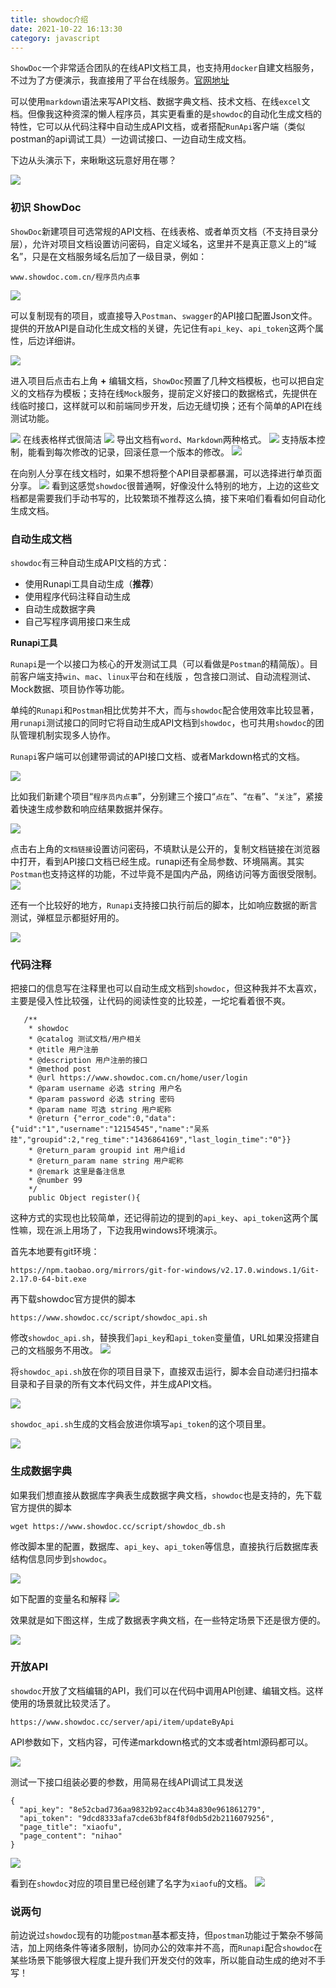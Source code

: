 ```yaml
---
title: showdoc介绍
date: 2021-10-22 16:13:30
category: javascript
---
```


`ShowDoc`一个非常适合团队的在线API文档工具，也支持用`docker`自建文档服务，不过为了方便演示，我直接用了平台在线服务。[官网地址](https://www.showdoc.com.cn/item/index)

可以使用`markdown`语法来写API文档、数据字典文档、技术文档、在线`excel`文档。但像我这种资深的懒人程序员，其实更看重的是`showdoc`的自动化生成文档的特性，它可以从代码注释中自动生成API文档，或者搭配`RunApi`客户端（类似postman的api调试工具）一边调试接口、一边自动生成文档。

下边从头演示下，来瞅瞅这玩意好用在哪？

![](https://upload-images.jianshu.io/upload_images/10024246-b89d01a6640ee5c0.png?imageMogr2/auto-orient/strip%7CimageView2/2/w/1240)

### 初识 ShowDoc

`ShowDoc`新建项目可选常规的API文档、在线表格、或者单页文档（不支持目录分层），允许对项目文档设置访问密码，自定义域名，这里并不是真正意义上的“域名”，只是在文档服务域名后加了一级目录，例如：

```www.showdoc.com.cn/程序员内点事```

![](https://upload-images.jianshu.io/upload_images/10024246-7daf2605c06485b2.png?imageMogr2/auto-orient/strip%7CimageView2/2/w/1240)

可以复制现有的项目，或直接导入`Postman`、`swagger`的API接口配置Json文件。提供的开放API是自动化生成文档的关键，先记住有`api_key`、`api_token`这两个属性，后边详细讲。

![](https://upload-images.jianshu.io/upload_images/10024246-870df9043df900f6.png?imageMogr2/auto-orient/strip%7CimageView2/2/w/1240)

进入项目后点击右上角 **+** 编辑文档，`ShowDoc`预置了几种文档模板，也可以把自定义的文档存为模板；支持在线`Mock`服务，提前定义好接口的数据格式，先提供在线临时接口，这样就可以和前端同步开发，后边无缝切换；还有个简单的API在线测试功能。

![](https://upload-images.jianshu.io/upload_images/10024246-d04a2a88b05bcae9.png?imageMogr2/auto-orient/strip%7CimageView2/2/w/1240)
在线表格样式很简洁
![](https://upload-images.jianshu.io/upload_images/10024246-fcc2fe8ca7b1c84b.png?imageMogr2/auto-orient/strip%7CimageView2/2/w/1240) 
导出文档有`word`、`Markdown`两种格式。
![](https://upload-images.jianshu.io/upload_images/10024246-a99053f13ecb5d1d.png?imageMogr2/auto-orient/strip%7CimageView2/2/w/1240)
支持版本控制，能看到每次修改的记录，回滚任意一个版本的修改。
![](https://upload-images.jianshu.io/upload_images/10024246-2570ff094e0409b1.png?imageMogr2/auto-orient/strip%7CimageView2/2/w/1240)

在向别人分享在线文档时，如果不想将整个API目录都暴漏，可以选择进行单页面分享。
![](https://upload-images.jianshu.io/upload_images/10024246-5d7861a4ecc761ec.png?imageMogr2/auto-orient/strip%7CimageView2/2/w/1240)
看到这感觉`showdoc`很普通啊，好像没什么特别的地方，上边的这些文档都是需要我们手动书写的，比较繁琐不推荐这么搞，接下来咱们看看如何自动化生成文档。

### 自动生成文档

`showdoc`有三种自动生成API文档的方式：

*   使用Runapi工具自动生成（**推荐**）
*   使用程序代码注释自动生成
*   自动生成数据字典
*   自己写程序调用接口来生成

**Runapi工具**

`Runapi`是一个以接口为核心的开发测试工具（可以看做是`Postman`的精简版）。目前客户端支持`win`、`mac`、`linux`平台和在线版 ，包含接口测试、自动流程测试、Mock数据、项目协作等功能。

单纯的`Runapi`和`Postman`相比优势并不大，而与`showdoc`配合使用效率比较显著，用`runapi`测试接口的同时它将自动生成API文档到`showdoc`，也可共用`showdoc`的团队管理机制实现多人协作。

`Runapi`客户端可以创建带调试的API接口文档、或者Markdown格式的文档。

![](https://upload-images.jianshu.io/upload_images/10024246-be24ae37e2962fc7.png?imageMogr2/auto-orient/strip%7CimageView2/2/w/1240)

比如我们新建个项目“`程序员内点事`”，分别建三个接口“`点在`”、“`在看`”、“`关注`”，紧接着快速生成参数和响应结果数据并保存。

![](https://upload-images.jianshu.io/upload_images/10024246-88a93a8ee8d65e42.png?imageMogr2/auto-orient/strip%7CimageView2/2/w/1240)

点击右上角的`文档链接`设置访问密码，不填默认是公开的，复制文档链接在浏览器中打开，看到API接口文档已经生成。runapi还有全局参数、环境隔离。其实`Postman`也支持这样的功能，不过毕竟不是国内产品，网络访问等方面很受限制。
![](https://upload-images.jianshu.io/upload_images/10024246-dd01e7c28467efaf.png?imageMogr2/auto-orient/strip%7CimageView2/2/w/1240)

还有一个比较好的地方，`Runapi`支持接口执行前后的脚本，比如响应数据的断言测试，弹框显示都挺好用的。

![](https://upload-images.jianshu.io/upload_images/10024246-bc132a64f08d1da9.png?imageMogr2/auto-orient/strip%7CimageView2/2/w/1240)

### 代码注释

把接口的信息写在注释里也可以自动生成文档到`showdoc`，但这种我并不太喜欢，主要是侵入性比较强，让代码的阅读性变的比较差，一坨坨看着很不爽。

```
   /**
    * showdoc
    * @catalog 测试文档/用户相关
    * @title 用户注册
    * @description 用户注册的接口
    * @method post
    * @url https://www.showdoc.com.cn/home/user/login
    * @param username 必选 string 用户名  
    * @param password 必选 string 密码  
    * @param name 可选 string 用户昵称  
    * @return {"error_code":0,"data":{"uid":"1","username":"12154545","name":"吴系挂","groupid":2,"reg_time":"1436864169","last_login_time":"0"}}
    * @return_param groupid int 用户组id
    * @return_param name string 用户昵称
    * @remark 这里是备注信息
    * @number 99
    */
    public Object register(){
```

这种方式的实现也比较简单，还记得前边的提到的`api_key`、`api_token`这两个属性嘛，现在派上用场了，下边我用windows环境演示。

首先本地要有git环境：

```
https://npm.taobao.org/mirrors/git-for-windows/v2.17.0.windows.1/Git-2.17.0-64-bit.exe
```

再下载showdoc官方提供的脚本

```https://www.showdoc.cc/script/showdoc_api.sh```

修改`showdoc_api.sh`，替换我们`api_key`和`api_token`变量值，URL如果没搭建自己的文档服务不用改。
![](https://upload-images.jianshu.io/upload_images/10024246-fa2a05ab5d54a185.png?imageMogr2/auto-orient/strip%7CimageView2/2/w/1240)

将`showdoc_api.sh`放在你的项目目录下，直接双击运行，脚本会自动递归扫描本目录和子目录的所有文本代码文件，并生成API文档。

![](https://upload-images.jianshu.io/upload_images/10024246-db7c1573ad44dfe2.png?imageMogr2/auto-orient/strip%7CimageView2/2/w/1240)

`showdoc_api.sh`生成的文档会放进你填写`api_token`的这个项目里。

![](https://upload-images.jianshu.io/upload_images/10024246-648621284daf7fa0.png?imageMogr2/auto-orient/strip%7CimageView2/2/w/1240)


### 生成数据字典

如果我们想直接从数据库字典表生成数据字典文档，`showdoc`也是支持的，先下载官方提供的脚本

```wget https://www.showdoc.cc/script/showdoc_db.sh```

修改脚本里的配置，数据库、`api_key`、`api_token`等信息，直接执行后数据库表结构信息同步到`showdoc`。

![](https://upload-images.jianshu.io/upload_images/10024246-df2116dab82904e8.png?imageMogr2/auto-orient/strip%7CimageView2/2/w/1240)

如下配置的变量名和解释
![](https://upload-images.jianshu.io/upload_images/10024246-de113d8d1242ae2f.png?imageMogr2/auto-orient/strip%7CimageView2/2/w/1240)

效果就是如下图这样，生成了数据表字典文档，在一些特定场景下还是很方便的。

![](https://upload-images.jianshu.io/upload_images/10024246-c5915fd591e47638.png?imageMogr2/auto-orient/strip%7CimageView2/2/w/1240)


### 开放API

`showdoc`开放了文档编辑的API，我们可以在代码中调用API创建、编辑文档。这样使用的场景就比较灵活了。

```https://www.showdoc.cc/server/api/item/updateByApi```

API参数如下，文档内容，可传递markdown格式的文本或者html源码都可以。

![](https://upload-images.jianshu.io/upload_images/10024246-eef2e2e73daf0dd3.png?imageMogr2/auto-orient/strip%7CimageView2/2/w/1240)

测试一下接口组装必要的参数，用简易在线API调试工具发送

```
{
  "api_key": "8e52cbad736aa9832b92acc4b34a830e961861279",
  "api_token": "9dcd8333afa7cde63bf84f8f0db5d2b2116079256",
  "page_title": "xiaofu",
  "page_content": "nihao"
}
```

![](https://upload-images.jianshu.io/upload_images/10024246-872fa08e0b23f082.png?imageMogr2/auto-orient/strip%7CimageView2/2/w/1240)

看到在`showdoc`对应的项目里已经创建了名字为`xiaofu`的文档。
![](https://upload-images.jianshu.io/upload_images/10024246-1f4361bb97c2fce7.png?imageMogr2/auto-orient/strip%7CimageView2/2/w/1240)

### 说两句

前边说过`showdoc`现有的功能`postman`基本都支持，但`postman`功能过于繁杂不够简洁，加上网络条件等诸多限制，协同办公的效率并不高，而`Runapi`配合`showdoc`在某些场景下能够很大程度上提升我们开发交付的效率，所以能自动生成的绝对不手写！
